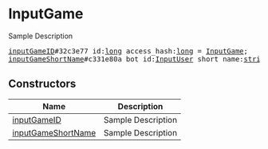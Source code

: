 # InputGame

Sample Description

<pre>
<a href="../constructor/inputGameID.md">inputGameID</a>#32c3e77 id:<a href="../type/long.md">long</a> access_hash:<a href="../type/long.md">long</a> = <a href="../type/InputGame.md">InputGame</a>;
<a href="../constructor/inputGameShortName.md">inputGameShortName</a>#c331e80a bot_id:<a href="../type/InputUser.md">InputUser</a> short_name:<a href="../type/string.md">string</a> = <a href="../type/InputGame.md">InputGame</a>;
</pre>

## Constructors

| Name | Description |
|------|-------------|
| [inputGameID](../constructor/inputGameID.md) | Sample Description |
| [inputGameShortName](../constructor/inputGameShortName.md) | Sample Description |

